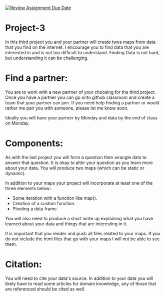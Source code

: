 [![Review Assignment Due Date](https://classroom.github.com/assets/deadline-readme-button-22041afd0340ce965d47ae6ef1cefeee28c7c493a6346c4f15d667ab976d596c.svg)](https://classroom.github.com/a/byNX6O7W)
# Project-3

In this third project you and your partner will create twos maps from data that you find on the internet. I encourage you to find data that you are interested in and is not too difficult to understand. Finding Data is not hard, but understanding it can be challenging. 

# Find a partner:

You are to work with a new partner of your choosing for the third project. Once you have a partner you can go onto github classroom and create a team that your partner can join. If you need help finding a partner or would rather me pair you with someone, please let me know soon. 

Ideally you will have your partner by Monday and data by the end of class on Monday.

# Components: 

As with the last project you will form a question then wrangle data to answer that question. It is okay to alter your question as you learn more about your data. You will produce two maps (which can be static or dynamic). 

In addition to your maps your project will incorporate at least one of the three elements below: 

-  Some iteration with a function like map().
-  Creation of a custom function.
-  Pivoting a data frame.

You will also need to produce a short write up explaining what you have learned about your data and things that are interesting in it. 

It is important that you render and push all files related to your maps. If you do not include the html files that go with your maps I will not be able to see them. 

# Citation:

You will need to cite your data's source. In addition to your data you will likely have to read some articles for domain knowledge, any of those that are referenced should be cited as well. 

